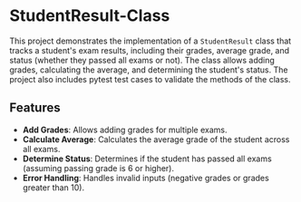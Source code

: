 # StudentResult-Class

This project demonstrates the implementation of a `StudentResult` class that tracks a student's exam results, including their grades, average grade, and status (whether they passed all exams or not). The class allows adding grades, calculating the average, and determining the student's status. The project also includes pytest test cases to validate the methods of the class.

## Features

- **Add Grades**: Allows adding grades for multiple exams.
- **Calculate Average**: Calculates the average grade of the student across all exams.
- **Determine Status**: Determines if the student has passed all exams (assuming passing grade is 6 or higher).
- **Error Handling**: Handles invalid inputs (negative grades or grades greater than 10).
